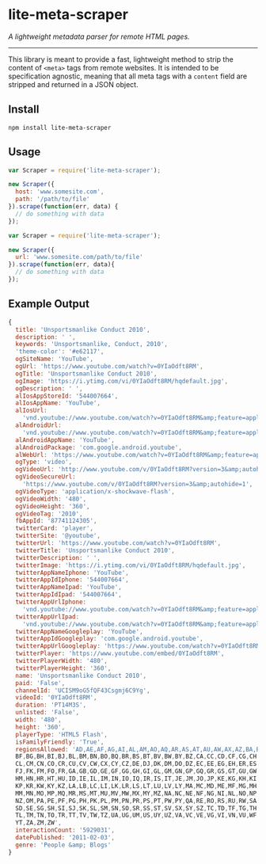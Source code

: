 lite-meta-scraper
===============================================================================
*A lightweight metadata parser for remote HTML pages.*

-------------------------------------------------------------------------------

This library is meant to provide a fast, lightweight method to strip the 
content of `<meta>` tags from remote websites. It is intended to be 
specification agnostic, meaning that all meta tags with a `content` field are 
stripped and returned in a JSON object.

Install
-------------------------------------------------------------------------------
```
npm install lite-meta-scraper
```

Usage
-------------------------------------------------------------------------------
```javascript
var Scraper = require('lite-meta-scraper');

new Scraper({
  host: 'www.somesite.com',
  path: '/path/to/file'
}).scrape(function(err, data) {
  // do something with data
});
```

```javascript
var Scraper = require('lite-meta-scraper');

new Scraper({
  url: 'www.somesite.com/path/to/file'
}).scrape(function(err, data){
  // do something with data
});
```

Example Output 
-------------------------------------------------------------------------------
```javascript
{ 
  title: 'Unsportsmanlike Conduct 2010',
  description: ' ',
  keywords: 'Unsportsmanlike, Conduct, 2010',
  'theme-color': '#e62117',
  ogSiteName: 'YouTube',
  ogUrl: 'https://www.youtube.com/watch?v=0YIaOdft8RM',
  ogTitle: 'Unsportsmanlike Conduct 2010',
  ogImage: 'https://i.ytimg.com/vi/0YIaOdft8RM/hqdefault.jpg',
  ogDescription: ' ',
  alIosAppStoreId: '544007664',
  alIosAppName: 'YouTube',
  alIosUrl: 
    'vnd.youtube://www.youtube.com/watch?v=0YIaOdft8RM&amp;feature=applinks',
  alAndroidUrl: 
    'vnd.youtube://www.youtube.com/watch?v=0YIaOdft8RM&amp;feature=applinks',
  alAndroidAppName: 'YouTube',
  alAndroidPackage: 'com.google.android.youtube',
  alWebUrl: 'https://www.youtube.com/watch?v=0YIaOdft8RM&amp;feature=applinks',
  ogType: 'video',
  ogVideoUrl: 'http://www.youtube.com/v/0YIaOdft8RM?version=3&amp;autohide=1',
  ogVideoSecureUrl: 
    'https://www.youtube.com/v/0YIaOdft8RM?version=3&amp;autohide=1',
  ogVideoType: 'application/x-shockwave-flash',
  ogVideoWidth: '480',
  ogVideoHeight: '360',
  ogVideoTag: '2010',
  fbAppId: '87741124305',
  twitterCard: 'player',
  twitterSite: '@youtube',
  twitterUrl: 'https://www.youtube.com/watch?v=0YIaOdft8RM',
  twitterTitle: 'Unsportsmanlike Conduct 2010',
  twitterDescription: ' ',
  twitterImage: 'https://i.ytimg.com/vi/0YIaOdft8RM/hqdefault.jpg',
  twitterAppNameIphone: 'YouTube',
  twitterAppIdIphone: '544007664',
  twitterAppNameIpad: 'YouTube',
  twitterAppIdIpad: '544007664',
  twitterAppUrlIphone: 
    'vnd.youtube://www.youtube.com/watch?v=0YIaOdft8RM&amp;feature=applinks',
  twitterAppUrlIpad: 
    'vnd.youtube://www.youtube.com/watch?v=0YIaOdft8RM&amp;feature=applinks',
  twitterAppNameGoogleplay: 'YouTube',
  twitterAppIdGoogleplay: 'com.google.android.youtube',
  twitterAppUrlGoogleplay: 'https://www.youtube.com/watch?v=0YIaOdft8RM',
  twitterPlayer: 'https://www.youtube.com/embed/0YIaOdft8RM',
  twitterPlayerWidth: '480',
  twitterPlayerHeight: '360',
  name: 'Unsportsmanlike Conduct 2010',
  paid: 'False',
  channelId: 'UCISM9oG5fQF43Csgmj6C9Yg',
  videoId: '0YIaOdft8RM',
  duration: 'PT14M3S',
  unlisted: 'False',
  width: '480',
  height: '360',
  playerType: 'HTML5 Flash',
  isFamilyFriendly: 'True',
  regionsAllowed: 'AD,AE,AF,AG,AI,AL,AM,AO,AQ,AR,AS,AT,AU,AW,AX,AZ,BA,BB,BD,BE,
  BF,BG,BH,BI,BJ,BL,BM,BN,BO,BQ,BR,BS,BT,BV,BW,BY,BZ,CA,CC,CD,CF,CG,CH,CI,CK,
  CL,CM,CN,CO,CR,CU,CV,CW,CX,CY,CZ,DE,DJ,DK,DM,DO,DZ,EC,EE,EG,EH,ER,ES,ET,FI,
  FJ,FK,FM,FO,FR,GA,GB,GD,GE,GF,GG,GH,GI,GL,GM,GN,GP,GQ,GR,GS,GT,GU,GW,GY,HK,
  HM,HN,HR,HT,HU,ID,IE,IL,IM,IN,IO,IQ,IR,IS,IT,JE,JM,JO,JP,KE,KG,KH,KI,KM,KN,
  KP,KR,KW,KY,KZ,LA,LB,LC,LI,LK,LR,LS,LT,LU,LV,LY,MA,MC,MD,ME,MF,MG,MH,MK,ML,
  MM,MN,MO,MP,MQ,MR,MS,MT,MU,MV,MW,MX,MY,MZ,NA,NC,NE,NF,NG,NI,NL,NO,NP,NR,NU,
  NZ,OM,PA,PE,PF,PG,PH,PK,PL,PM,PN,PR,PS,PT,PW,PY,QA,RE,RO,RS,RU,RW,SA,SB,SC,
  SD,SE,SG,SH,SI,SJ,SK,SL,SM,SN,SO,SR,SS,ST,SV,SX,SY,SZ,TC,TD,TF,TG,TH,TJ,TK,
  TL,TM,TN,TO,TR,TT,TV,TW,TZ,UA,UG,UM,US,UY,UZ,VA,VC,VE,VG,VI,VN,VU,WF,WS,YE,
  YT,ZA,ZM,ZW',
  interactionCount: '5929031',
  datePublished: '2011-02-03',
  genre: 'People &amp; Blogs' 
}
```


